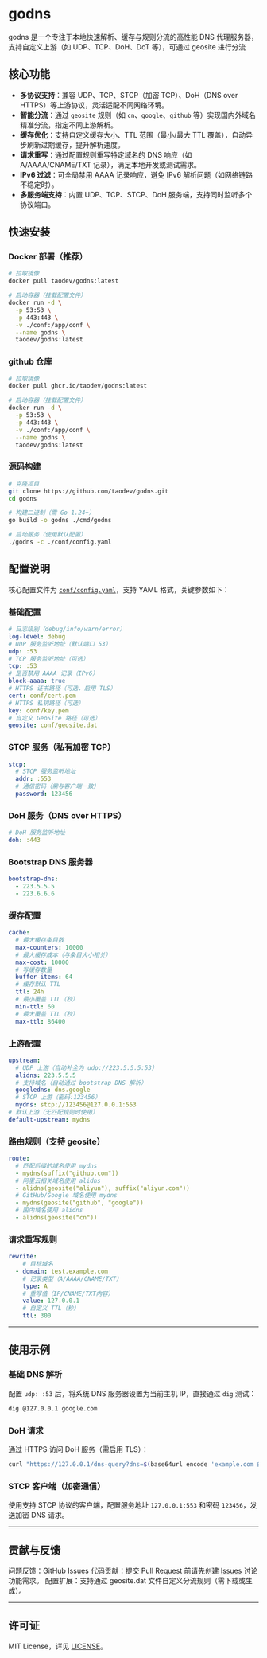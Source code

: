 # godns
godns 是一个专注于本地快速解析、缓存与规则分流的高性能 DNS 代理服务器，支持自定义上游（如 UDP、TCP、DoH、DoT 等），可通过 geosite 进行分流
## 核心功能
- **多协议支持**：兼容 UDP、TCP、STCP（加密 TCP）、DoH（DNS over HTTPS）等上游协议，灵活适配不同网络环境。
- **智能分流**：通过 `geosite` 规则（如 `cn`、`google`、`github` 等）实现国内外域名精准分流，指定不同上游解析。
- **缓存优化**：支持自定义缓存大小、TTL 范围（最小/最大 TTL 覆盖），自动异步刷新过期缓存，提升解析速度。
- **请求重写**：通过配置规则重写特定域名的 DNS 响应（如 A/AAAA/CNAME/TXT 记录），满足本地开发或测试需求。
- **IPv6 过滤**：可全局禁用 AAAA 记录响应，避免 IPv6 解析问题（如网络链路不稳定时）。
- **多服务端支持**：内置 UDP、TCP、STCP、DoH 服务端，支持同时监听多个协议端口。

## 快速安装
### Docker 部署（推荐）
```bash
# 拉取镜像
docker pull taodev/godns:latest

# 启动容器（挂载配置文件）
docker run -d \
  -p 53:53 \
  -p 443:443 \
  -v ./conf:/app/conf \
  --name godns \
  taodev/godns:latest
```
### github 仓库
```bash
# 拉取镜像
docker pull ghcr.io/taodev/godns:latest

# 启动容器（挂载配置文件）
docker run -d \
  -p 53:53 \
  -p 443:443 \
  -v ./conf:/app/conf \
  --name godns \
  taodev/godns:latest
```
### 源码构建
```bash
# 克隆项目
git clone https://github.com/taodev/godns.git
cd godns

# 构建二进制（需 Go 1.24+）
go build -o godns ./cmd/godns

# 启动服务（使用默认配置）
./godns -c ./conf/config.yaml
```

## 配置说明
核心配置文件为 [`conf/config.yaml`](./conf/config.yaml)，支持 YAML 格式，关键参数如下：
### 基础配置
```yaml
# 日志级别（debug/info/warn/error）
log-level: debug
# UDP 服务监听地址（默认端口 53）
udp: :53
# TCP 服务监听地址（可选）
tcp: :53
# 是否禁用 AAAA 记录（IPv6）
block-aaaa: true
# HTTPS 证书路径（可选，启用 TLS）
cert: conf/cert.pem
# HTTPS 私钥路径（可选）
key: conf/key.pem
# 自定义 GeoSite 路径（可选）
geosite: conf/geosite.dat
```
### STCP 服务（私有加密 TCP）
```yaml
stcp:
  # STCP 服务监听地址
  addr: :553
  # 通信密码（需与客户端一致）
  password: 123456
```
### DoH 服务（DNS over HTTPS）
```yaml
# DoH 服务监听地址
doh: :443
```
### Bootstrap DNS 服务器
```yaml
bootstrap-dns:
  - 223.5.5.5
  - 223.6.6.6
```
### 缓存配置
```yaml
cache:
  # 最大缓存条目数
  max-counters: 10000
  # 最大缓存成本（与条目大小相关）
  max-cost: 10000
  # 写缓存数量
  buffer-items: 64
  # 缓存默认 TTL
  ttl: 24h
  # 最小覆盖 TTL（秒）
  min-ttl: 60
  # 最大覆盖 TTL（秒）
  max-ttl: 86400
```
### 上游配置
```yaml
upstream:
  # UDP 上游（自动补全为 udp://223.5.5.5:53）
  alidns: 223.5.5.5
  # 支持域名（自动通过 bootstrap DNS 解析）
  googledns: dns.google
  # STCP 上游（密码:123456）
  mydns: stcp://123456@127.0.0.1:553
# 默认上游（无匹配规则时使用）
default-upstream: mydns
```
### 路由规则（支持 geosite）
```yaml
route:
  # 匹配后缀的域名使用 mydns
  - mydns(suffix("github.com"))
  # 阿里云相关域名使用 alidns
  - alidns(geosite("aliyun"), suffix("aliyun.com"))
  # GitHub/Google 域名使用 mydns
  - mydns(geosite("github", "google"))
  # 国内域名使用 alidns
  - alidns(geosite("cn"))
```
### 请求重写规则
```yaml
rewrite:
    # 目标域名
  - domain: test.example.com
    # 记录类型（A/AAAA/CNAME/TXT）
    type: A
    # 重写值（IP/CNAME/TXT内容）
    value: 127.0.0.1
    # 自定义 TTL（秒）
    ttl: 300
```

---
## 使用示例
### 基础 DNS 解析
配置 `udp: :53` 后，将系统 DNS 服务器设置为当前主机 IP，直接通过 `dig` 测试：
```bash
dig @127.0.0.1 google.com
```
### DoH 请求
通过 HTTPS 访问 DoH 服务（需启用 TLS）：
```bash
curl "https://127.0.0.1/dns-query?dns=$(base64url encode 'example.com 的 DNS 请求包')"
```
### STCP 客户端（加密通信）
使用支持 STCP 协议的客户端，配置服务地址 `127.0.0.1:553` 和密码 `123456`，发送加密 DNS 请求。

---
## 贡献与反馈
问题反馈：GitHub Issues
代码贡献：提交 Pull Request 前请先创建 [Issues](https://github.com/taodev/godns/issues) 讨论功能需求。
配置扩展：支持通过 geosite.dat 文件自定义分流规则（需下载或生成）。

---
## 许可证
MIT License，详见 [LICENSE](./LICENSE)。